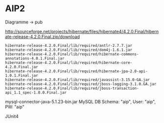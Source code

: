 AIP2
====

Diagramme -> pub

http://sourceforge.net/projects/hibernate/files/hibernate4/4.2.0.Final/hibernate-release-4.2.0.Final.zip/download

	hibernate-release-4.2.0.Final/lib/required/antlr-2.7.7.jar
	hibernate-release-4.2.0.Final/lib/required/dom4j-1.6.1.jar
	hibernate-release-4.2.0.Final/lib/required/hibernate-commons-annotations-4.0.1.Final.jar
	hibernate-release-4.2.0.Final/lib/required/hibernate-core-4.2.0.Final.jar
	hibernate-release-4.2.0.Final/lib/required/hibernate-jpa-2.0-api-1.0.1.Final.jar
	hibernate-release-4.2.0.Final/lib/required/javassist-3.15.0-GA.jar
	hibernate-release-4.2.0.Final/lib/required/jboss-logging-3.1.0.GA.jar
	hibernate-release-4.2.0.Final/lib/required/jboss-transaction-api_1.1_spec-1.0.0.Final.jar


mysql-connector-java-5.1.23-bin.jar
MySQL DB Schema: "aip", User: "aip", PW: "aip"
	
JUnit4
